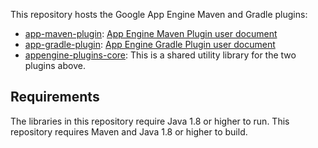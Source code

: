 This repository hosts the Google App Engine Maven and Gradle plugins:

- [app-maven-plugin](./app-maven-plugin): [App Engine Maven Plugin user document](https://cloud.google.com/appengine/docs/standard/java-gen2/using-maven)
- [app-gradle-plugin](./app-gradle-plugin): [App Engine Gradle Plugin user document](https://cloud.google.com/appengine/docs/standard/java-gen2/using-gradle)
- [appengine-plugins-core](./appengine-plugins-core): This is a shared utility library for the two plugins above.

## Requirements

The libraries in this repository require Java 1.8 or higher to run.
This repository requires Maven and Java 1.8 or higher to build.
